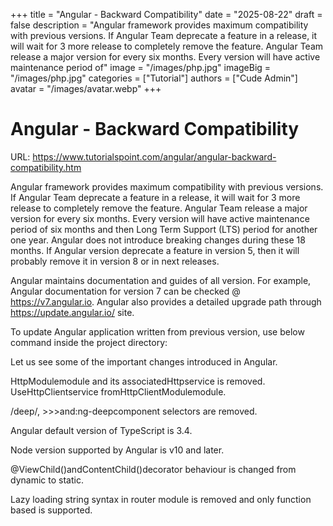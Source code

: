 +++
title = "Angular - Backward Compatibility"
date = "2025-08-22"
draft = false
description = "Angular framework provides maximum compatibility with previous versions. If Angular Team deprecate a feature in a release, it will wait for 3 more release to completely remove the feature. Angular Team release a major version for every six months. Every version will have active maintenance period of"
image = "/images/php.jpg"
imageBig = "/images/php.jpg"
categories = ["Tutorial"]
authors = ["Cude Admin"]
avatar = "/images/avatar.webp"
+++

# Angular - Backward Compatibility

URL: https://www.tutorialspoint.com/angular/angular-backward-compatibility.htm

Angular framework provides maximum compatibility with previous versions. If Angular Team deprecate a feature in a release, it will wait for 3 more release to completely remove the feature. Angular Team release a major version for every six months. Every version will have active maintenance period of six months and then Long Term Support (LTS) period for another one year. Angular does not introduce breaking changes during these 18 months. If Angular version deprecate a feature in version 5, then it will probably remove it in version 8 or in next releases.

Angular maintains documentation and guides of all version. For example, Angular documentation for version 7 can be checked @ https://v7.angular.io. Angular also provides a detailed upgrade path through https://update.angular.io/ site.

To update Angular application written from previous version, use below command inside the project directory:

Let us see some of the important changes introduced in Angular.

HttpModulemodule and its associatedHttpservice is removed. UseHttpClientservice fromHttpClientModulemodule.

/deep/, >>>and:ng-deepcomponent selectors are removed.

Angular default version of TypeScript is 3.4.

Node version supported by Angular is v10 and later.

@ViewChild()andContentChild()decorator behaviour is changed from dynamic to static.

Lazy loading string syntax in router module is removed and only function based is supported.
